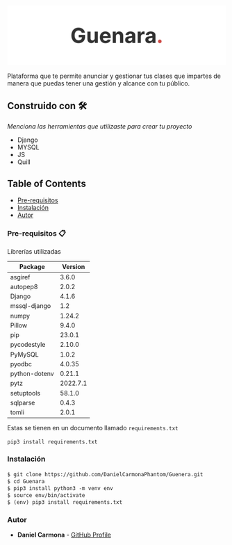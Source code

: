 <img src='static/img/Portada.png'>

Plataforma que te permite anunciar y gestionar tus clases que impartes de manera que puedas tener una gestión y alcance con tu público. 

## Construido con 🛠️

_Menciona las herramientas que utilizaste para crear tu proyecto_

* Django
* MYSQL
* JS
* Quill

## Table of Contents
- [Pre-requisitos](#pre-requisitos)
- [Instalación](#instalacion)
- [Autor](#autor)

<!-- - [Table of Contents](#table-of-contents)
  - [General Info](#general-info)
- [Construido con 🛠️](#construido-con-️)
- [Autores ✒️](#autores-️)
  - [Screenshot](#screenshot)
- [Technologies](#technologies)
- [Installation](#installation)
- [Collaboration](#collaboration)
- [FAQs](#faqs) -->




<h3 id="pre-requisitos">Pre-requisitos 📋 </h3> 


Librerías utilizadas


| Package |        Version |
| - | - |
| asgiref |        3.6.0 |
| autopep8 |       2.0.2 |
| Django |         4.1.6 |
| mssql-django |   1.2 |
| numpy |          1.24.2 |
| Pillow |         9.4.0 |
| pip |            23.0.1 |
| pycodestyle |    2.10.0 |
| PyMySQL |        1.0.2 |
| pyodbc |         4.0.35 |
| python-dotenv |  0.21.1 |
| pytz |           2022.7.1 |
| setuptools |     58.1.0 |
| sqlparse |       0.4.3 |
| tomli |          2.0.1 |

Estas se tienen en un documento llamado `requirements.txt`

`pip3 install requirements.txt`





<h3 id="instalacion">Instalación</h3>

```
$ git clone https://github.com/DanielCarmonaPhantom/Guenera.git
$ cd Guenara
$ pip3 install python3 -m venv env
$ source env/bin/activate
$ (env) pip3 install requirements.txt
```

<h3 id="autor">Autor</h3>



* **Daniel Carmona**  - [GitHub Profile](https://github.com/DanielCarmonaPhantom)

